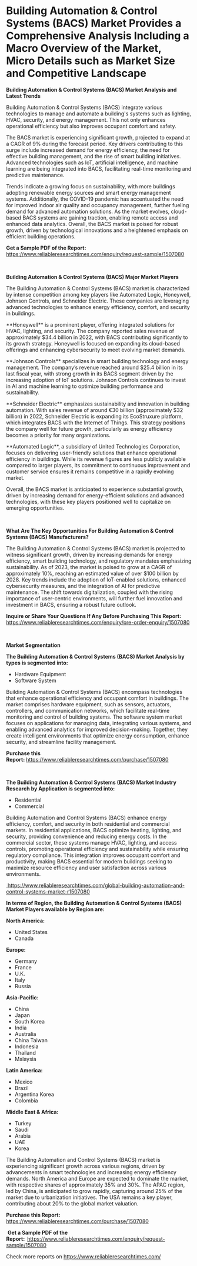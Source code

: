 <p><h1>Building Automation & Control Systems (BACS) Market Provides a Comprehensive Analysis Including a Macro Overview of the Market, Micro Details such as Market Size and Competitive Landscape</h1></p><p><strong>Building Automation & Control Systems (BACS) Market Analysis and Latest Trends</strong></p>
<p><p>Building Automation & Control Systems (BACS) integrate various technologies to manage and automate a building's systems such as lighting, HVAC, security, and energy management. This not only enhances operational efficiency but also improves occupant comfort and safety.</p><p>The BACS market is experiencing significant growth, projected to expand at a CAGR of 9% during the forecast period. Key drivers contributing to this surge include increased demand for energy efficiency, the need for effective building management, and the rise of smart building initiatives. Advanced technologies such as IoT, artificial intelligence, and machine learning are being integrated into BACS, facilitating real-time monitoring and predictive maintenance.</p><p>Trends indicate a growing focus on sustainability, with more buildings adopting renewable energy sources and smart energy management systems. Additionally, the COVID-19 pandemic has accentuated the need for improved indoor air quality and occupancy management, further fueling demand for advanced automation solutions. As the market evolves, cloud-based BACS systems are gaining traction, enabling remote access and enhanced data analytics. Overall, the BACS market is poised for robust growth, driven by technological innovations and a heightened emphasis on efficient building operations.</p></p>
<p><strong>Get a Sample PDF of the Report:&nbsp;</strong> <a href="https://www.reliableresearchtimes.com/enquiry/request-sample/1507080?utm_campaign=2464&utm_medium=2&utm_source=Github&utm_content=ia&utm_term=23032025&utm_id=building-automation-control-systems-bacs">https://www.reliableresearchtimes.com/enquiry/request-sample/1507080</a></p>
<p>&nbsp;</p>
<p><strong>Building Automation & Control Systems (BACS) Major Market Players</strong></p>
<p><p>The Building Automation & Control Systems (BACS) market is characterized by intense competition among key players like Automated Logic, Honeywell, Johnson Controls, and Schneider Electric. These companies are leveraging advanced technologies to enhance energy efficiency, comfort, and security in buildings.</p><p>**Honeywell** is a prominent player, offering integrated solutions for HVAC, lighting, and security. The company reported sales revenue of approximately $34.4 billion in 2022, with BACS contributing significantly to its growth strategy. Honeywell is focused on expanding its cloud-based offerings and enhancing cybersecurity to meet evolving market demands.</p><p>**Johnson Controls** specializes in smart building technology and energy management. The company’s revenue reached around $25.4 billion in its last fiscal year, with strong growth in its BACS segment driven by the increasing adoption of IoT solutions. Johnson Controls continues to invest in AI and machine learning to optimize building performance and sustainability.</p><p>**Schneider Electric** emphasizes sustainability and innovation in building automation. With sales revenue of around €30 billion (approximately $32 billion) in 2022, Schneider Electric is expanding its EcoStruxure platform, which integrates BACS with the Internet of Things. This strategy positions the company well for future growth, particularly as energy efficiency becomes a priority for many organizations.</p><p>**Automated Logic**, a subsidiary of United Technologies Corporation, focuses on delivering user-friendly solutions that enhance operational efficiency in buildings. While its revenue figures are less publicly available compared to larger players, its commitment to continuous improvement and customer service ensures it remains competitive in a rapidly evolving market.</p><p>Overall, the BACS market is anticipated to experience substantial growth, driven by increasing demand for energy-efficient solutions and advanced technologies, with these key players positioned well to capitalize on emerging opportunities.</p></p>
<p>&nbsp;</p>
<p><strong>What Are The Key Opportunities For Building Automation & Control Systems (BACS) Manufacturers?</strong></p>
<p><p>The Building Automation & Control Systems (BACS) market is projected to witness significant growth, driven by increasing demands for energy efficiency, smart building technology, and regulatory mandates emphasizing sustainability. As of 2023, the market is poised to grow at a CAGR of approximately 10%, reaching an estimated value of over $100 billion by 2028. Key trends include the adoption of IoT-enabled solutions, enhanced cybersecurity measures, and the integration of AI for predictive maintenance. The shift towards digitalization, coupled with the rising importance of user-centric environments, will further fuel innovation and investment in BACS, ensuring a robust future outlook.</p></p>
<p><strong>Inquire or Share Your Questions If Any Before Purchasing This Report:</strong> <a href="https://www.reliableresearchtimes.com/enquiry/pre-order-enquiry/1507080?utm_campaign=2464&utm_medium=2&utm_source=Github&utm_content=ia&utm_term=23032025&utm_id=building-automation-control-systems-bacs">https://www.reliableresearchtimes.com/enquiry/pre-order-enquiry/1507080</a></p>
<p>&nbsp;</p>
<p><strong>Market Segmentation</strong></p>
<p><strong>The Building Automation & Control Systems (BACS) Market Analysis by types is segmented into:</strong></p>
<p><ul><li>Hardware Equipment</li><li>Software System</li></ul></p>
<p><p>Building Automation & Control Systems (BACS) encompass technologies that enhance operational efficiency and occupant comfort in buildings. The market comprises hardware equipment, such as sensors, actuators, controllers, and communication networks, which facilitate real-time monitoring and control of building systems. The software system market focuses on applications for managing data, integrating various systems, and enabling advanced analytics for improved decision-making. Together, they create intelligent environments that optimize energy consumption, enhance security, and streamline facility management.</p></p>
<p><strong>Purchase this Report:&nbsp;</strong><a href="https://www.reliableresearchtimes.com/purchase/1507080?utm_campaign=2464&utm_medium=2&utm_source=Github&utm_content=ia&utm_term=23032025&utm_id=building-automation-control-systems-bacs">https://www.reliableresearchtimes.com/purchase/1507080</a></p>
<p>&nbsp;</p>
<p><strong>The Building Automation & Control Systems (BACS) Market Industry Research by Application is segmented into:</strong></p>
<p><ul><li>Residential</li><li>Commercial</li></ul></p>
<p><p>Building Automation and Control Systems (BACS) enhance energy efficiency, comfort, and security in both residential and commercial markets. In residential applications, BACS optimize heating, lighting, and security, providing convenience and reducing energy costs. In the commercial sector, these systems manage HVAC, lighting, and access controls, promoting operational efficiency and sustainability while ensuring regulatory compliance. This integration improves occupant comfort and productivity, making BACS essential for modern buildings seeking to maximize resource efficiency and user satisfaction across various environments.</p></p>
<p><a href="https://www.reliableresearchtimes.com/global-building-automation-and-control-systems-market-r1507080?utm_campaign=2464&utm_medium=2&utm_source=Github&utm_content=ia&utm_term=23032025&utm_id=building-automation-control-systems-bacs">&nbsp;https://www.reliableresearchtimes.com/global-building-automation-and-control-systems-market-r1507080</a></p>
<p><strong>In terms of Region, the Building Automation & Control Systems (BACS) Market Players available by Region are:</strong></p>
<p>
    <p> <strong> North America: </strong>
        <ul>
            <li>United States</li>
            <li>Canada</li>
        </ul>
        </p> 
    <p> <strong> Europe: </strong>
        <ul>
            <li>Germany</li>
            <li>France</li>
            <li>U.K.</li>
            <li>Italy</li>
            <li>Russia</li>
        </ul>
        </p> 
    <p> <strong> Asia-Pacific: </strong>
        <ul>
            <li>China</li>
            <li>Japan</li>
            <li>South Korea</li>
            <li>India</li>
            <li>Australia</li>
            <li>China Taiwan</li>
            <li>Indonesia</li>
            <li>Thailand</li>
            <li>Malaysia</li>
        </ul>
        </p> 
    <p> <strong> Latin America: </strong>
        <ul>
            <li>Mexico</li>
            <li>Brazil</li>
            <li>Argentina Korea</li>
            <li>Colombia</li>
        </ul>
        </p> 
    <p> <strong> Middle East & Africa: </strong>
        <ul>
            <li>Turkey</li>
            <li>Saudi</li>
            <li>Arabia</li>
            <li>UAE</li>
            <li>Korea</li>
        </ul>
    </p>
    </p>
<p><p>The Building Automation and Control Systems (BACS) market is experiencing significant growth across various regions, driven by advancements in smart technologies and increasing energy efficiency demands. North America and Europe are expected to dominate the market, with respective shares of approximately 35% and 30%. The APAC region, led by China, is anticipated to grow rapidly, capturing around 25% of the market due to urbanization initiatives. The USA remains a key player, contributing about 20% to the global market valuation.</p></p>
<p><strong>Purchase this Report: </strong><a href="https://www.reliableresearchtimes.com/purchase/1507080?utm_campaign=2464&utm_medium=2&utm_source=Github&utm_content=ia&utm_term=23032025&utm_id=building-automation-control-systems-bacs">https://www.reliableresearchtimes.com/purchase/1507080</a></p>
<p>&nbsp;<strong>Get a Sample PDF of the Report:&nbsp;&nbsp;</strong><a href="https://www.reliableresearchtimes.com/enquiry/request-sample/1507080?utm_campaign=2464&utm_medium=2&utm_source=Github&utm_content=ia&utm_term=23032025&utm_id=building-automation-control-systems-bacs">https://www.reliableresearchtimes.com/enquiry/request-sample/1507080</a></p>
<p><strong></strong></p>
<p>Check more reports on <a href="https://www.reliableresearchtimes.com/?utm_campaign=2464&utm_medium=2&utm_source=Github&utm_content=ia&utm_term=23032025&utm_id=building-automation-control-systems-bacs">https://www.reliableresearchtimes.com/</a></p>